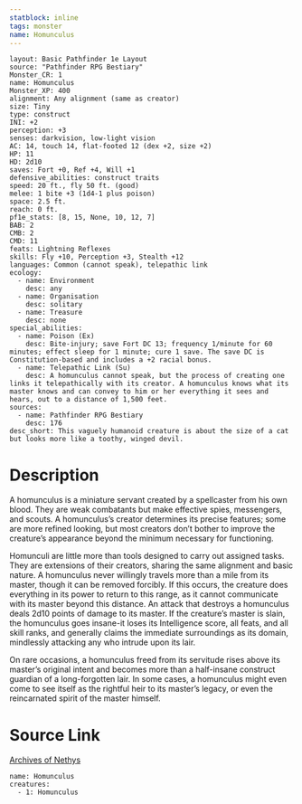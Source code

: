 ```yaml
---
statblock: inline
tags: monster
name: Homunculus
---
```

```statblock
layout: Basic Pathfinder 1e Layout
source: "Pathfinder RPG Bestiary"
Monster_CR: 1
name: Homunculus
Monster_XP: 400
alignment: Any alignment (same as creator)
size: Tiny
type: construct
INI: +2
perception: +3
senses: darkvision, low-light vision
AC: 14, touch 14, flat-footed 12 (dex +2, size +2)
HP: 11
HD: 2d10
saves: Fort +0, Ref +4, Will +1
defensive_abilities: construct traits
speed: 20 ft., fly 50 ft. (good)
melee: 1 bite +3 (1d4-1 plus poison)
space: 2.5 ft.
reach: 0 ft.
pf1e_stats: [8, 15, None, 10, 12, 7]
BAB: 2
CMB: 2
CMD: 11
feats: Lightning Reflexes
skills: Fly +10, Perception +3, Stealth +12
languages: Common (cannot speak), telepathic link
ecology:
  - name: Environment
    desc: any
  - name: Organisation
    desc: solitary
  - name: Treasure
    desc: none
special_abilities:
  - name: Poison (Ex)
    desc: Bite-injury; save Fort DC 13; frequency 1/minute for 60 minutes; effect sleep for 1 minute; cure 1 save. The save DC is Constitution-based and includes a +2 racial bonus.
  - name: Telepathic Link (Su)
    desc: A homunculus cannot speak, but the process of creating one links it telepathically with its creator. A homunculus knows what its master knows and can convey to him or her everything it sees and hears, out to a distance of 1,500 feet.
sources:
  - name: Pathfinder RPG Bestiary
    desc: 176
desc_short: This vaguely humanoid creature is about the size of a cat but looks more like a toothy, winged devil.
```
# Description
A homunculus is a miniature servant created by a spellcaster from his own blood. They are weak combatants but make effective spies, messengers, and scouts. A homunculus’s creator determines its precise features; some are more refined looking, but most creators don’t bother to improve the creature’s appearance beyond the minimum necessary for functioning.

Homunculi are little more than tools designed to carry out assigned tasks. They are extensions of their creators, sharing the same alignment and basic nature. A homunculus never willingly travels more than a mile from its master, though it can be removed forcibly. If this occurs, the creature does everything in its power to return to this range, as it cannot communicate with its master beyond this distance. An attack that destroys a homunculus deals 2d10 points of damage to its master. If the creature’s master is slain, the homunculus goes insane-it loses its Intelligence score, all feats, and all skill ranks, and generally claims the immediate surroundings as its domain, mindlessly attacking any who intrude upon its lair.

On rare occasions, a homunculus freed from its servitude rises above its master’s original intent and becomes more than a half-insane construct guardian of a long-forgotten lair. In some cases, a homunculus might even come to see itself as the rightful heir to its master’s legacy, or even the reincarnated spirit of the master himself.
# Source Link
[Archives of Nethys](https://aonprd.com/MonsterDisplay.aspx?ItemName=Homunculus)
```encounter-table
name: Homunculus
creatures:
  - 1: Homunculus
```
